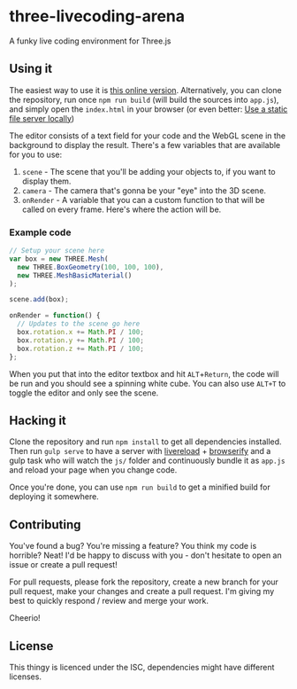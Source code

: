 # three-livecoding-arena
A funky live coding environment for Three.js

## Using it
The easiest way to use it is [this online version](http://avgp.github.io/h2g2three).
Alternatively, you can clone the repository, run once `npm run build` (will build the sources into `app.js`), and simply open the `index.html` in your browser 
(or even better: [Use a static file server locally](https://gist.github.com/willurd/5720255))

The editor consists of a text field for your code and the WebGL scene in the background to display the result.
There's a few variables that are available for you to use:

1. `scene` - The scene that you'll be adding your objects to, if you want to display them.
2. `camera` - The camera that's gonna be your "eye" into the 3D scene.
3. `onRender` - A variable that you can a custom function to that will be called on every frame. Here's where the action will be.

### Example code

```javascript
// Setup your scene here
var box = new THREE.Mesh(
  new THREE.BoxGeometry(100, 100, 100),
  new THREE.MeshBasicMaterial()
);

scene.add(box);

onRender = function() {
  // Updates to the scene go here
  box.rotation.x += Math.PI / 100;
  box.rotation.y += Math.PI / 100;
  box.rotation.z += Math.PI / 100;
};
```

When you put that into the editor textbox and hit `ALT`+`Return`, the code will be run and you should see a spinning white cube.
You can also use `ALT+T` to toggle the editor and only see the scene.

## Hacking it
Clone the repository and run `npm install` to get all dependencies installed.
Then run `gulp serve` to have a server with [livereload](https://www.npmjs.com/package/livereload) + [browserify](https://github.com/substack/node-browserify) and a gulp task who will watch the `js/` folder and continuously bundle it as `app.js` and reload your page when you change code.

Once you're done, you can use `npm run build` to get a minified build for deploying it somewhere.


## Contributing
You've found a bug? You're missing a feature? You think my code is horrible?
Neat! I'd be happy to discuss with you - don't hesitate to open an issue or create a pull request!

For pull requests, please fork the repository, create a new branch for your pull request, 
make your changes and create a pull request. I'm giving my best to quickly respond / review and merge your work.

Cheerio!

## License

This thingy is licenced under the ISC, dependencies might have different licenses.
